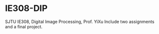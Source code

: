 # IE308-DIP
SJTU IE308, Digital Image Processing, Prof. YiXu
Include two assignments and a final project.
